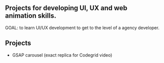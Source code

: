 ## Projects for developing UI, UX and web animation skills.

GOAL: to learn UI/UX development to get to the level of a agency developer.

## Projects
- GSAP carousel (exact replica for Codegrid video)